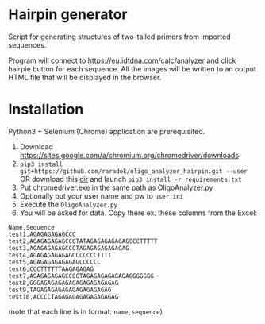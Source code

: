 # Hairpin generator
Script for generating structures of two-tailed primers from imported sequences.

Program will connect to https://eu.idtdna.com/calc/analyzer and click hairpie button for each sequence. All the images will be written to an output HTML file that will be displayed in the browser.

# Installation
Python3 + Selenium (Chrome) application are prerequisited.
1. Download https://sites.google.com/a/chromium.org/chromedriver/downloads
2. `pip3 install git+https://github.com/raradek/oligo_analyzer_hairpin.git --user` OR download this [dir](https://github.com/raradek/oligo_analyzer_hairpin/archive/master.zip) and launch `pip3 install -r requirements.txt`
3. Put chromedriver.exe in the same path as OligoAnalyzer.py
4. Optionally put your user name and pw to `user.ini`
5. Execute the `OligoAnalyzer.py`
6. You will be asked for data. Copy there ex. these columns from the Excel:

```
Name,Sequence
test1,AGAGAGAGAGCCC
test2,AGAGAGAGAGCCCTATAGAGAGAGAGAGCCCTTTTT
test3,AGAGAGAGAGCCCTAGAGAGAGAGAGAG
test4,AGAGAGAGAGAGCCCCCCCTTTT
test5,AGAGAGAGAGAGAGCCCCCC
test6,CCCTTTTTTAAGAGAGAG
test7,AGAGAGAGAGCCCCTAGAGAGAGAGAGAGGGGGGG
test8,GGGAGAGAGAGAGAGAGAGAGAGAG
test9,TAGAGAGAGAGAGAGAGAGAGAG
test10,ACCCCTAGAGAGAGAGAGAGAGAG
```
(note that each line is in format: `name,sequence`)
